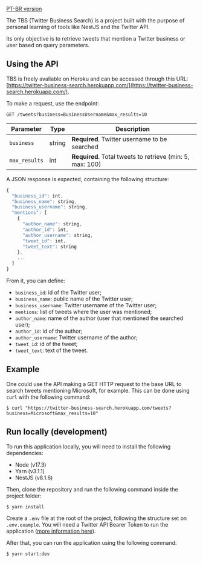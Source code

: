 [PT-BR version](/pt-br)

The TBS (Twitter Business Search) is a project built with the purpose of personal learning of tools like NestJS and the Twitter API.

Its only objective is to retrieve tweets that mention a Twitter business or user based on query parameters.

## Using the API

TBS is freely avaliable on Heroku and can be accessed through this URL: [https://twitter-business-search.herokuapp.com/](https://twitter-business-search.herokuapp.com/).

To make a request, use the endpoint:
```http
GET /tweets?business=BusinessUsername&max_results=10
```

| Parameter | Type | Description |
| ---------- | ---- | ---------- |
| `business` | string | **Required**. Twitter username to be searched |
| `max_results` | int | **Required**. Total tweets to retrieve (min: 5, max: 100) |

A JSON response is expected, containing the following structure:

```javascript
{
  "business_id": int,
  "business_name": string,
  "business_username": string,
  "mentions": [
    {
      "author_name": string,
      "author_id": int,
      "author_username": string,
      "tweet_id": int,
      "tweet_text": string
    },
    ...
  ]
}
```

From it, you can define:

- `business_id`: id of the Twitter user;
- `business_name`: public name of the Twitter user;
- `business_username`: Twitter username of the Twitter user;
- `mentions`: list of tweets where the user was mentioned;
- `author_name`: name of the author (user that mentioned the searched user);
- `author_id`: id of the author;
- `author_username`: Twitter username of the author;
- `tweet_id`: id of the tweet;
- `tweet_text`: text of the tweet.

## Example

One could use the API making a GET HTTP request to the base URL to search tweets mentioning Microsoft, for example. This can be done using `curl` with the following command:

```shell
$ curl "https://twitter-business-search.herokuapp.com/tweets?business=Microsoft&max_results=10"
```

## Run locally (development)

To run this application locally, you will need to install the following dependencies:

- Node (v17.3)
- Yarn (v3.1.1)
- NestJS (v8.1.6)

Then, clone the repository and run the following command inside the project folder:
```shell
$ yarn install
```

Create a `.env` file at the root of the project, following the structure set on `.env.example`. You will need a Twitter API Bearer Token to run the application ([more information here](https://developer.twitter.com/en)).

After that, you can run the application using the following command:
```shell
$ yarn start:dev
```
